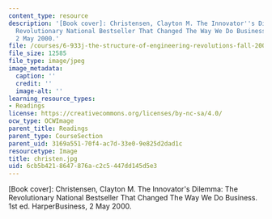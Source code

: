 ```yaml
---
content_type: resource
description: '[Book cover]: Christensen, Clayton M. The Innovator''s Dilemma: The
  Revolutionary National Bestseller That Changed The Way We Do Business. 1st ed. HarperBusiness,
  2 May 2000.'
file: /courses/6-933j-the-structure-of-engineering-revolutions-fall-2001/6cb5b4218647876ac2c5447dd145d5e3_christen.jpg
file_size: 12585
file_type: image/jpeg
image_metadata:
  caption: ''
  credit: ''
  image-alt: ''
learning_resource_types:
- Readings
license: https://creativecommons.org/licenses/by-nc-sa/4.0/
ocw_type: OCWImage
parent_title: Readings
parent_type: CourseSection
parent_uid: 3169a551-70f4-ac7d-33e0-9e825d2dad1c
resourcetype: Image
title: christen.jpg
uid: 6cb5b421-8647-876a-c2c5-447dd145d5e3
---
```

[Book cover]: Christensen, Clayton M. The Innovator's Dilemma: The Revolutionary National Bestseller That Changed The Way We Do Business. 1st ed. HarperBusiness, 2 May 2000.